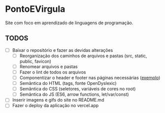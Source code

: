 # PontoEVirgula
Site com foco em aprendizado de linguagens de programação.

## TODOS

 - [ ] Baixar o repositório e fazer as devidas alterações
   - [ ] Reorganização dos caminhos de arquivos e pastas (src, static, public, favicon)
   - [ ] Renomear arquivos e pastas
   - [ ] Fazer o lint de todos os arquivos
   - [ ] Componentizar o header e footer nas páginas necessárias ([exemplo](https://gist.github.com/01ch01/7a8e2568b7665fe0e54463555e142602))
   - [ ] Semântica do HTML (tags, fonte OpenDyslexic)
   - [ ] Semântica do CSS (seletores, variáveis de cores no root)
   - [ ] Semântica do JS (ES6, arrow functions, let/var/const)
 - [ ] Inserir imagens e gifs do site no README.md
 - [ ] Fazer o deploy da aplicação no vercel.app
